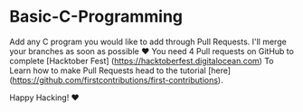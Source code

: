 # Basic-C-Programming

Add any C program you would like to add through Pull Requests. I'll merge your branches as soon as possible :heart:
You need 4 Pull requests on GitHub to complete [Hacktober Fest] (https://hacktoberfest.digitalocean.com) 
To Learn how to make Pull Requests head to the tutorial [here] (https://github.com/firstcontributions/first-contributions).

Happy Hacking! :heart:
